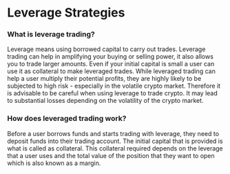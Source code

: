 # Leverage Strategies

### What is leverage trading?

Leverage means using borrowed capital to carry out trades. Leverage trading can help in amplifying your buying or selling power, it also allows you to trade larger amounts. Even if your initial capital is small a user can use it as collateral to make leveraged trades. While leveraged trading can help a user multiply their potential profits, they are highly likely to be subjected to high risk - especially in the volatile crypto market. Therefore it is advisable to be careful when using leverage to trade crypto. It may lead to substantial losses depending on the volatility of the crypto market.

### How does leveraged trading work? <a href="#header-2" id="header-2"></a>

Before a user borrows funds and starts trading with leverage, they need to deposit funds into their trading account. The initial capital that is provided is what is called as collateral. This collateral required depends on the leverage that a user uses and the total value of the position that they want to open which is also known as a margin.



